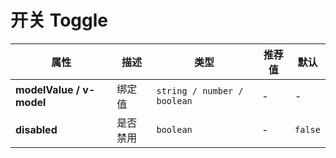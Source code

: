 # 开关 Toggle

<ex-code name="ex-toggle-basic"></ex-code>

<ex-code name="ex-toggle-disabled"></ex-code>

<ex-footer>

| 属性                     | 描述     | 类型                        | 推荐值 | 默认    |
| ------------------------ | -------- | --------------------------- | ------ | ------- |
| **modelValue / v-model** | 绑定值   | `string / number / boolean` | -      | -       |
| **disabled**             | 是否禁用 | `boolean`                   | -      | `false` |

</ex-footer>
